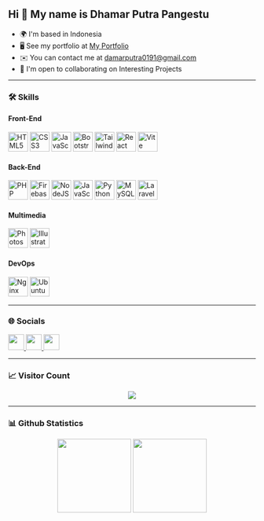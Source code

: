 ## Hi 👋 My name is Dhamar Putra Pangestu

- 🌍  I'm based in Indonesia
- 🖥️  See my portfolio at [My Portfolio](http://dhamarputra.github.io/portfolio)
- ✉️  You can contact me at [damarputra0191@gmail.com](mailto:damarputra0191@gmail.com)
- 🤝  I'm open to collaborating on Interesting Projects

---

### 🛠 Skills

#### Front-End
<div align="left">
  <img src="https://skillicons.dev/icons?i=html" height="40" alt="HTML5" />
  <img src="https://skillicons.dev/icons?i=css" height="40" alt="CSS3" />
  <img src="https://skillicons.dev/icons?i=js" height="40" alt="JavaScript" />
  <img src="https://skillicons.dev/icons?i=bootstrap" height="40" alt="Bootstrap" />
  <img src="https://skillicons.dev/icons?i=tailwind" height="40" alt="Tailwind" />
  <img src="https://skillicons.dev/icons?i=react" height="40" alt="React" />
  <img src="https://skillicons.dev/icons?i=vite" height="40" alt="Vite" />
</div>

#### Back-End
<div align="left">
  <img src="https://skillicons.dev/icons?i=php" height="40" alt="PHP" />
  <img src="https://skillicons.dev/icons?i=firebase" height="40" alt="Firebase" />
  <img src="https://skillicons.dev/icons?i=nodejs" height="40" alt="NodeJS" />
  <img src="https://skillicons.dev/icons?i=js" height="40" alt="JavaScript" />
  <img src="https://skillicons.dev/icons?i=py" height="40" alt="Python" />
  <img src="https://skillicons.dev/icons?i=mysql" height="40" alt="MySQL" />
  <img src="https://skillicons.dev/icons?i=laravel" height="40" alt="Laravel" />
</div>

#### Multimedia
<div align="left">
  <img src="https://skillicons.dev/icons?i=ps" height="40" alt="Photoshop" />
  <img src="https://skillicons.dev/icons?i=ai" height="40" alt="Illustrator" />
</div>

#### DevOps
<div align="left">
  <img src="https://skillicons.dev/icons?i=nginx" height="40" alt="Nginx" />
  <img src="https://skillicons.dev/icons?i=ubuntu" height="40" alt="Ubuntu" />
</div>

---

### 🌐 Socials
<p align="left"> 
  <a href="https://www.github.com/dhamarputra" target="_blank" rel="noreferrer">
    <img src="https://raw.githubusercontent.com/danielcranney/readme-generator/main/public/icons/socials/github-dark.svg" width="32" height="32" />
  </a>
  <a href="http://www.instagram.com/damarp_p" target="_blank" rel="noreferrer">
    <img src="https://raw.githubusercontent.com/danielcranney/readme-generator/main/public/icons/socials/instagram.svg" width="32" height="32" />
  </a>
  <a href="https://www.linkedin.com/in/dhamar-putra-49aa60308/" target="_blank" rel="noreferrer">
    <img src="https://raw.githubusercontent.com/danielcranney/readme-generator/main/public/icons/socials/linkedin.svg" width="32" height="32" />
  </a>
</p>

---

### 📈 Visitor Count
<p align="center">
  <img src="https://profile-counter.glitch.me/dhamarputra/count.svg" />
</p>

---

### 📊 Github Statistics
<p align="center">
  <img align="center" height="150em" src="https://github-readme-stats-eight-theta.vercel.app/api?username=dhamarputra&show_icons=true&theme=algolia&include_all_commits=true&count_private=true" />
  <img align="center" height="150em" src="https://github-readme-stats-eight-theta.vercel.app/api/top-langs/?username=dhamarputra&layout=compact&theme=algolia" />
</p>
